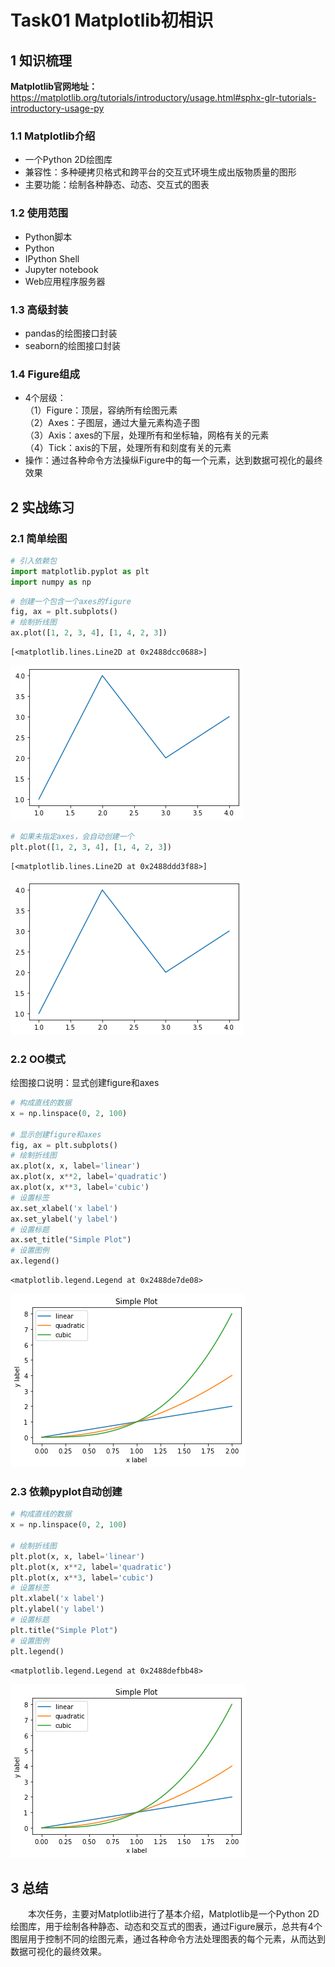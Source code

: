 # Task01 Matplotlib初相识

## 1 知识梳理

**Matplotlib官网地址：**  
https://matplotlib.org/tutorials/introductory/usage.html#sphx-glr-tutorials-introductory-usage-py

### 1.1 Matplotlib介绍  
- 一个Python 2D绘图库
- 兼容性：多种硬拷贝格式和跨平台的交互式环境生成出版物质量的图形
- 主要功能：绘制各种静态、动态、交互式的图表

### 1.2 使用范围
- Python脚本
- Python
- IPython Shell
- Jupyter notebook
- Web应用程序服务器

### 1.3 高级封装
- pandas的绘图接口封装
- seaborn的绘图接口封装

### 1.4 Figure组成
- 4个层级：  
（1）Figure：顶层，容纳所有绘图元素  
（2）Axes：子图层，通过大量元素构造子图  
（3）Axis：axes的下层，处理所有和坐标轴，网格有关的元素  
（4）Tick：axis的下层，处理所有和刻度有关的元素
- 操作：通过各种命令方法操纵Figure中的每一个元素，达到数据可视化的最终效果

## 2 实战练习

### 2.1 简单绘图


```python
# 引入依赖包
import matplotlib.pyplot as plt
import numpy as np
```


```python
# 创建一个包含一个axes的figure
fig, ax = plt.subplots()  
# 绘制折线图
ax.plot([1, 2, 3, 4], [1, 4, 2, 3])
```




    [<matplotlib.lines.Line2D at 0x2488dcc0688>]




    
![png](images/task01/output_10_1.png)
    



```python
# 如果未指定axes，会自动创建一个
plt.plot([1, 2, 3, 4], [1, 4, 2, 3])
```




    [<matplotlib.lines.Line2D at 0x2488ddd3f88>]




    
![png](images/task01/output_11_1.png)
    


### 2.2 OO模式

绘图接口说明：显式创建figure和axes


```python
# 构成直线的数据
x = np.linspace(0, 2, 100)

# 显示创建figure和axes
fig, ax = plt.subplots()
# 绘制折线图
ax.plot(x, x, label='linear')  
ax.plot(x, x**2, label='quadratic')  
ax.plot(x, x**3, label='cubic')
# 设置标签
ax.set_xlabel('x label') 
ax.set_ylabel('y label') 
# 设置标题
ax.set_title("Simple Plot")
# 设置图例
ax.legend() 
```




    <matplotlib.legend.Legend at 0x2488de7de08>




    
![png](images/task01/output_14_1.png)
    


### 2.3 依赖pyplot自动创建


```python
# 构成直线的数据
x = np.linspace(0, 2, 100)

# 绘制折线图
plt.plot(x, x, label='linear') 
plt.plot(x, x**2, label='quadratic')  
plt.plot(x, x**3, label='cubic')
# 设置标签
plt.xlabel('x label')
plt.ylabel('y label')
# 设置标题
plt.title("Simple Plot")
# 设置图例
plt.legend()
```




    <matplotlib.legend.Legend at 0x2488defbb48>




    
![png](images/task01/output_16_1.png)
    


## 3 总结

&emsp;&emsp;本次任务，主要对Matplotlib进行了基本介绍，Matplotlib是一个Python 2D绘图库，用于绘制各种静态、动态和交互式的图表，通过Figure展示，总共有4个图层用于控制不同的绘图元素，通过各种命令方法处理图表的每个元素，从而达到数据可视化的最终效果。
